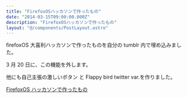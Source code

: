 ```yaml
---
title: "FirefoxOSハッカソンで作ったもの"
date: "2014-03-15T09:00:00.000Z"
description: "FirefoxOSハッカソンで作ったもの"
layout: "@/components/PostLayout.astro"
---
```


firefoxOS 大喜利ハッカソンで作ったものを自分の tumblr 内で埋め込みました。

3 月 20 日に、この機能を外します。

他にも自己主張の激しいボタン と Flappy bird twitter var.を作りました。

[FirefoxOS ハッカソンで作ったもの](http://gggooottto.tumblr.com/)
